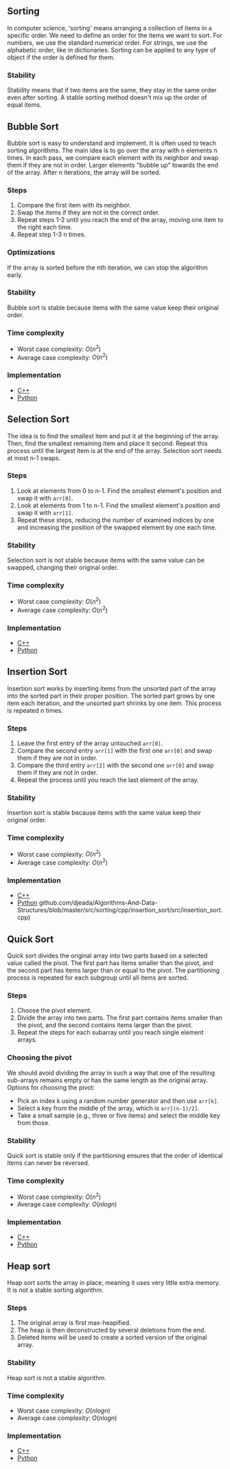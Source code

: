 ## Sorting

In computer science, 'sorting' means arranging a collection of items in a specific order. We need to define an order for the items we want to sort. For numbers, we use the standard numerical order. For strings, we use the alphabetic order, like in dictionaries. Sorting can be applied to any type of object if the order is defined for them.

### Stability
Stability means that if two items are the same, they stay in the same order even after sorting. A stable sorting method doesn't mix up the order of equal items.

## Bubble Sort
Bubble sort is easy to understand and implement. It is often used to teach sorting algorithms. The main idea is to go over the array with n elements n times. In each pass, we compare each element with its neighbor and swap them if they are not in order. Larger elements "bubble up" towards the end of the array. After n iterations, the array will be sorted.

### Steps

1. Compare the first item with its neighbor.
1. Swap the items if they are not in the correct order.
1. Repeat steps 1-2 until you reach the end of the array, moving one item to the right each time.
1. Repeat step 1-3 n times.

### Optimizations
If the array is sorted before the nth iteration, we can stop the algorithm early.

### Stability
Bubble sort is stable because items with the same value keep their original order.

### Time complexity

* Worst case complexity: $O(n^2)$
* Average case complexity: $O(n^2)$

### Implementation

* [C++](https://github.com/djeada/Algorithms-And-Data-Structures/blob/master/src/sorting/cpp/selection_sort/src/bubble_sort.cpp)
* [Python](https://github.com/djeada/Algorithms-And-Data-Structures/blob/master/src/sorting/python/selection_sort/src/bubble_sort.py)

## Selection Sort
The idea is to find the smallest item and put it at the beginning of the array. Then, find the smallest remaining item and place it second. Repeat this process until the largest item is at the end of the array. Selection sort needs at most n-1 swaps.

### Steps

1. Look at elements from 0 to n-1. Find the smallest element's position and swap it with `arr[0]`.
1. Look at elements from 1 to n-1. Find the smallest element's position and swap it with `arr[1]`.
1. Repeat these steps, reducing the number of examined indices by one and increasing the position of the swapped element by one each time.

### Stability
Selection sort is not stable because items with the same value can be swapped, changing their original order.

### Time complexity

* Worst case complexity: $O(n^2)$
* Average case complexity: $O(n^2)$

### Implementation

* [C++](https://github.com/djeada/Algorithms-And-Data-Structures/blob/master/src/sorting/cpp/selection_sort/src/selection_sort.cpp)
* [Python](https://github.com/djeada/Algorithms-And-Data-Structures/blob/master/src/sorting/python/selection_sort/src/selection_sort.py)

## Insertion Sort
Insertion sort works by inserting items from the unsorted part of the array into the sorted part in their proper position. The sorted part grows by one item each iteration, and the unsorted part shrinks by one item. This process is repeated n times.

### Steps

1. Leave the first entry of the array untouched `arr[0]`.
1. Compare the second entry `arr[1]` with the first one `arr[0]` and swap them if they are not in order.
1. Compare the third entry `arr[2]` with the second one `arr[0]` and swap them if they are not in order.
1. Repeat the process until you reach the last element of the array.

### Stability
Insertion sort is stable because items with the same value keep their original order.

### Time complexity

* Worst case complexity: $O(n^2)$
* Average case complexity: $O(n^2)$

### Implementation

* [C++](https://github.com/djeada/Algorithms-And-Data-Structures/blob/master/src/sorting/cpp/insertion_sort/src/insertion_sort.cpp)
* [Python](https://github.com/djeada/Algorithms-And-Data-Structures/blob/master/src/sorting/python/insertion_sort/src/insertion_sort.py)
github.com/djeada/Algorithms-And-Data-Structures/blob/master/src/sorting/cpp/insertion_sort/src/insertion_sort.cpp)

## Quick Sort
Quick sort divides the original array into two parts based on a selected value called the pivot. The first part has items smaller than the pivot, and the second part has items larger than or equal to the pivot. The partitioning process is repeated for each subgroup until all items are sorted.

### Steps

1. Choose the pivot element.
1. Divide the array into two parts. The first part contains items smaller than the pivot, and the second contains items larger than the pivot.
1. Repeat the steps for each subarray until you reach single element arrays.

### Choosing the pivot

We should avoid dividing the array in such a way that one of the resulting sub-arrays remains empty or has the same length as the original array. Options for choosing the pivot:

* Pick an index k using a random number generator and then use `arr[k]`.
* Select a key from the middle of the array, which is `arr[(n-1)/2]`.
* Take a small sample (e.g., three or five items) and select the middle key from those.

### Stability
Quick sort is stable only if the partitioning ensures that the order of identical items can never be reversed.

### Time complexity

* Worst case complexity: $O(n^2)$
* Average case complexity: $O(nlogn)$

### Implementation

* [C++](https://github.com/djeada/Algorithms-And-Data-Structures/blob/master/src/sorting/cpp/quick_sort/src/quick_sort.cpp)
* [Python](https://github.com/djeada/Algorithms-And-Data-Structures/blob/master/src/sorting/python/quick_sort/src/quick_sort.py)

## Heap sort
Heap sort sorts the array in place, meaning it uses very little extra memory. It is not a stable sorting algorithm.

### Steps

1. The original array is first max-heapified.
1. The heap is then deconstructed by several deletions from the end.
1. Deleted items will be used to create a sorted version of the original array.

### Stability
Heap sort is not a stable algorithm.

### Time complexity

* Worst case complexity: $O(nlogn)$
* Average case complexity: $O(nlogn)$

### Implementation

* [C++](https://github.com/djeada/Algorithms-And-Data-Structures/blob/master/src/sorting/cpp/heap_sort/src/heap_sort.cpp)
* [Python](https://github.com/djeada/Algorithms-And-Data-Structures/blob/master/src/sorting/python/heap_sort/src/heap_sort.py)
